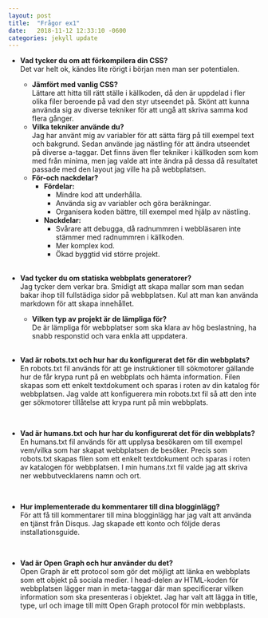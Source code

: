 ```yaml
---
layout: post
title:  "Frågor ex1"
date:   2018-11-12 12:33:10 -0600
categories: jekyll update
---
```




* **Vad tycker du om att förkompilera din CSS?**  
Det var helt ok, kändes lite rörigt i början men man ser potentialen.
    * **Jämfört med vanlig CSS?**  
    Lättare att hitta till rätt ställe i källkoden, då den är uppdelad i fler olika filer beroende på vad den styr utseendet på. Skönt att kunna använda sig av diverse tekniker för att ungå att skriva samma kod flera gånger.
    * **Vilka tekniker använde du?**  
    Jag har använt mig av variabler för att sätta färg på till exempel text och bakgrund. Sedan använde jag nästling för att ändra utseendet på diverse a-taggar. Det finns även fler tekniker i källkoden som kom med från minima, men jag valde att inte ändra på dessa då resultatet passade med den layout jag ville ha på webbplatsen. 
    * **För-och nackdelar?**
        * **Fördelar:**
            * Mindre kod att underhålla.
            * Använda sig av variabler och göra beräkningar.
            * Organisera koden bättre, till exempel med hjälp av nästling.
        * **Nackdelar:**
            * Svårare att debugga, då radnummren i webbläsaren inte stämmer med radnummren i källkoden.
            * Mer komplex kod.
            * Ökad byggtid vid större projekt.         
     <br />

* **Vad tycker du om statiska webbplats generatorer?**  
Jag tycker dem verkar bra. Smidigt att skapa mallar som man sedan bakar ihop till fullstädiga sidor på webbplatsen. Kul att man kan använda markdown för att skapa innehållet. 
    * **Vilken typ av projekt är de lämpliga för?**  
    De är lämpliga för webbplatser som ska klara av hög beslastning, ha snabb responstid och vara enkla att uppdatera.    
    <br />

* **Vad är robots.txt och hur har du konfigurerat det för din webbplats?**  
En robots.txt fil används för att ge instruktioner till sökmotorer gällande hur de får krypa runt på en webbplats och hämta information. Filen skapas som ett enkelt textdokument och sparas i roten av din katalog för webbplatsen. Jag valde att konfiguerera min robots.txt fil så att den inte ger sökmotorer tillåtelse att krypa runt på min webbplats. 
<br />

* **Vad är humans.txt och hur har du konfigurerat det för din webbplats?**  
En humans.txt fil används för att upplysa besökaren om till exempel vem/vilka som har skapat webbplatsen de besöker. Precis som robots.txt skapas filen som ett enkelt textdokument och sparas i roten av katalogen för webbplatsen. I min humans.txt fil valde jag att skriva ner webbutvecklarens namn och ort. 
<br />

* **Hur implementerade du kommentarer till dina blogginlägg?**  
För att få till kommentarer till mina blogginlägg har jag valt att använda en tjänst från Disqus. Jag skapade ett konto och följde deras installationsguide.
<br />

* **Vad är Open Graph och hur använder du det?**  
Open Graph är ett protocol som gör det möjligt att länka en webbplats som ett objekt på sociala medier. I head-delen av HTML-koden för webbplatsen lägger man in meta-taggar där man specificerar vilken information som ska presenteras i objektet. Jag har valt att lägga in title, type, url och image till mitt Open Graph protocol för min webbplasts. 
